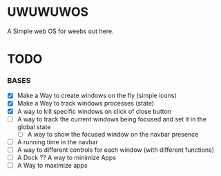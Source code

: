 # UWUWUWOS

A Simple web OS for weebs out here.

# TODO

### BASES

- [x] Make a Way to create windows on the fly (simple icons)
- [x] Make a Way to track windows processes (state)
- [x] A way to kill specific windows on click of close button
- [ ] A way to track the current windows being focused and set it in the global state
  - [ ] A way to show the focused window on the navbar presence
- [ ] A running time in the navbar
- [ ] A way to different controls for each window (with different functions)
- [ ] A Dock ?? A way to minimize Apps
- [ ] A Way to maximize apps
